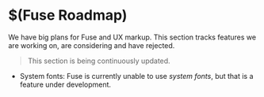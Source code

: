 # $(Fuse Roadmap)

We have big plans for Fuse and UX markup. This section tracks features we are working on, are considering and have rejected.

> This section is being continuously updated.

- System fonts: Fuse is currently unable to use _system fonts_, but that is a feature under development.
